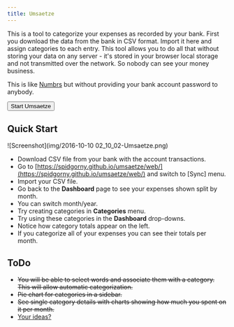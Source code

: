 ```yaml
---
title: Umsaetze
---
```

This is a tool to categorize your expenses as recorded by your bank. First you download the data from the bank in CSV format. Import it here and assign categories to each entry. This tool allows you to do all that without storing your data on any server - it's stored in your browser local storage and not transmitted over the network. So nobody can see your money business.

This is like [Numbrs](https://www.centralway.com/en/) but without providing your bank account password to anybody.

<div style="
width: auto; 
margin: 1em auto;
">
	<form action="https://spidgorny.github.io/umsaetze/web/">
		<input type="submit" value="Start Umsaetze" />
	</form>
</div>
 
## Quick Start 

![Screenshot](img/2016-10-10 02_10_02-Umsaetze.png)

* Download CSV file from your bank with the account transactions.
* Go to [https://spidgorny.github.io/umsaetze/web/](https://spidgorny.github.io/umsaetze/web/) and switch to [Sync] menu.
* Import your CSV file.
* Go back to the **Dashboard** page to see your expenses shown split by month.
* You can switch month/year.
* Try creating categories in **Categories** menu.
* Try using these categories in the **Dashboard** drop-downs.
* Notice how category totals appear on the left.
* If you categorize all of your expenses you can see their totals per month.

## ToDo

* <del>You will be able to select words and associate them with a category. This will allow automatic categorization.</del>
* <del>Pie chart for categories in a sidebar.</del>
* <del>See single category details with charts showing how much you spent on it per month.</del>
* [Your ideas?](https://github.com/spidgorny/umsaetze/issues/new)
